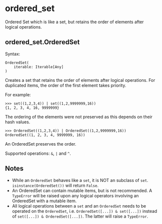 # ordered_set
 Ordered Set which is like a set, but retains the order of elements after logical operations.

## ordered_set.OrderedSet
Syntax:
```
OrderedSet(
    iterable: Iterable[Any]
)
```
Creates a set that retains the order of elements after logical operations.
For duplicated items, the order of the first element takes priority.

For example:
```
>>> set((1,2,3,4)) | set((1,2,9999999,16))
{1, 2, 3, 4, 16, 9999999}
```
The ordering of the elements were not preserved as this depends on their hash values.

```
>>> OrderedSet((1,2,3,4)) | OrderedSet((1,2,9999999,16))
OrderedSet((1, 2, 3, 4, 9999999, 16))
```
An OrderedSet preserves the order.

Supported operations: `&`, `|` and `^`.

## Notes
- While an `OrderedSet` behaves like a `set`, it is NOT an subclass of `set`. `isinstance(OrderedSet())` will return `False`.
- An OrderedSet can contain mutable items, but is not recommended. A `TypeError` will be raised upon any logical operators involving an OrderedSet with a mutable item.
- All logical operations between a `set` and an `OrderedSet` needs to be operated on the `OrderedSet`, i.e. `OrderedSet([...]) & set([...])` instead of `set([...]) & OrderedSet([...])`. The latter will raise a `TypeError`.
